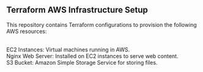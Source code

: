 <h2> Terraform AWS Infrastructure Setup </h2>
This repository contains Terraform configurations to provision the following AWS resources:

\
EC2 Instances: Virtual machines running in AWS. \
Nginx Web Server: Installed on EC2 instances to serve web content. \
S3 Bucket: Amazon Simple Storage Service for storing files.
